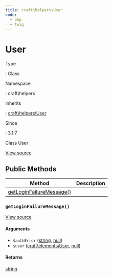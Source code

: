 ```yaml
---
title: craft\helpers\User
code:
  - php
  - twig
---
```


# User

Type

:   Class

Namespace

:   craft\helpers

Inherits

:   [craft\helpers\User](craft-helpers-user.md)

Since

:   3.1.7



Class User





[View source](https://github.com/craftcms/cms/blob/master/src/helpers/User.php)






## Public Methods

| Method                                                                          | Description
| ------------------------------------------------------------------------------- | -----------
| [getLoginFailureMessage()](craft-helpers-user.md#method-getloginfailuremessage) |

### `getLoginFailureMessage()`










[View source](https://github.com/craftcms/cms/blob/master/src/helpers/User.php#L26-L76)


#### Arguments

- `$authError` ([string](http://php.net/language.types.string), [null](http://php.net/language.types.null))
- `$user` ([craft\elements\User](craft-elements-user.md), [null](http://php.net/language.types.null))

#### Returns

[string](http://php.net/language.types.string)










